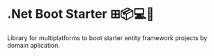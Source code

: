 # .Net Boot Starter ⊞📦💻📱
<p>
Library for multiplatforms to boot starter entity framework projects by domain aplication.  
</p>
